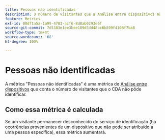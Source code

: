 ```yaml
---
title: Pessoas não identificadas
description: O número de visitantes que a Análise entre dispositivos não identificou.
feature: Metrics
exl-id: 00df1a5a-1a99-4783-acf6-8d8ab0293e6f
source-git-commit: 7d5383e1ee3bee189d3dd48bc6b899f4108f7ba8
workflow-type: tm+mt
source-wordcount: '68'
ht-degree: 100%

---
```


# Pessoas não identificadas

A métrica &quot;Pessoas não identificadas&quot; é uma métrica de [Análise entre dispositivos](../cda/overview.md) que conta o número de visitantes que o CDA não pôde identificar.

## Como essa métrica é calculada

Se um visitante permanecer desconhecido do serviço de identificação (há ocorrências provenientes de um dispositivo que não pode ser atribuído a uma pessoa específica), essa métrica aumentará.
